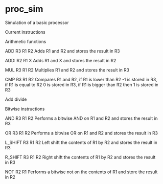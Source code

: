 # proc_sim
Simulation of a basic processor


Current instructions

Arithmetic functions

ADD R3 R1 R2
Adds R1 and R2 and stores the result in R3

ADDI R2 R1 X
Adds R1 and X and stores the result in R2

MUL R3 R1 R2
Multiplies R1 and R2 and stores the result in R3

CMP R3 R1 R2
Compares R1 and R2, if R1 is lower than R2 -1 is stored in R3,
if R1 is equal to R2 0 is stored in R3,
if R1 is bigger than R2 then 1 is stored in R3

Add divide

Bitwise instructions

AND R3 R1 R2
Performs a bitwise AND on R1 and R2 and stores the result in R3

OR R3 R1 R2
Performs a bitwise OR on R1 and R2 and stores the result in R3

L_SHIFT R3 R1 R2
Left shift the contents of R1 by R2 and stores the result in R3

R_SHIFT R3 R1 R2
Right shift the contents of R1 by R2 and stores the result in R3

NOT R2 R1
Performs a bitwise not on the contents of R1 and store the result in R2

